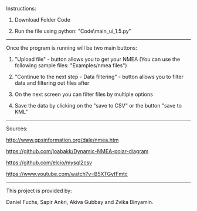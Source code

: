 
Instructions:

1. Download Folder Code

2. Run the file using python: "Code\main_ui_1.5.py"

----------

Once the program is running will be two main buttons:

1. "Upload file" - button allows you to get your NMEA
(You can use the following sample files: "Examples/nmea files")

2. "Continue to the next step - Data filtering" - button allows you to filter data and filtering out files after

3. On the next screen you can filter files by multiple options

4. Save the data by clicking on the "save to CSV" or the button "save to KML"


----------
Sources:

http://www.gpsinformation.org/dale/nmea.htm

https://github.com/joabakk/Dynamic-NMEA-polar-diagram 

https://github.com/elcio/mysql2csv 

https://www.youtube.com/watch?v=B5XTGyfFmtc 

----------

This project is provided by:

Daniel Fuchs, Sapir Ankri, Akiva Gubbay and Zvika Binyamin.



